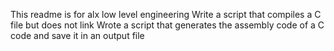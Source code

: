 This readme is for alx low level engineering
Write a script that compiles a C file but does not link
Wrote a script that generates the assembly code of a C code and save it in an output file
